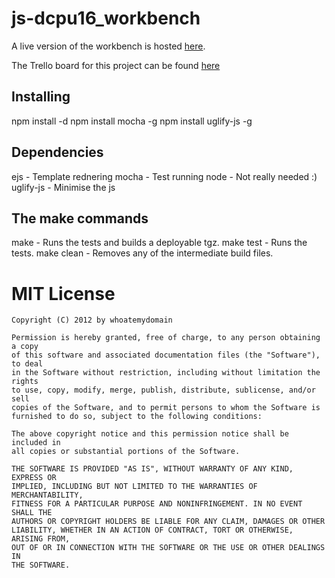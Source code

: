 js-dcpu16_workbench 
====================
A live version of the workbench is hosted [here](http://dcpu16_workbench.whoatemydomain.co.za).

The Trello board for this project can be found [here](https://trello.com/board/js-dcpu16-workbench/4f8913a546db375633729d7b)

Installing
-----------------------------
npm install -d
npm install mocha -g
npm install uglify-js -g

Dependencies
-----------------------------
ejs			- Template rednering
mocha		- Test running
node		- Not really needed :)
uglify-js	- Minimise the js


The make commands
-----------------------------
make       - Runs the tests and builds a deployable tgz.
make test  - Runs the tests.
make clean - Removes any of the intermediate build files. 





MIT License
===========

    Copyright (C) 2012 by whoatemydomain
    
    Permission is hereby granted, free of charge, to any person obtaining a copy
    of this software and associated documentation files (the "Software"), to deal
    in the Software without restriction, including without limitation the rights
    to use, copy, modify, merge, publish, distribute, sublicense, and/or sell
    copies of the Software, and to permit persons to whom the Software is
    furnished to do so, subject to the following conditions:
    
    The above copyright notice and this permission notice shall be included in
    all copies or substantial portions of the Software.
    
    THE SOFTWARE IS PROVIDED "AS IS", WITHOUT WARRANTY OF ANY KIND, EXPRESS OR
    IMPLIED, INCLUDING BUT NOT LIMITED TO THE WARRANTIES OF MERCHANTABILITY,
    FITNESS FOR A PARTICULAR PURPOSE AND NONINFRINGEMENT. IN NO EVENT SHALL THE
    AUTHORS OR COPYRIGHT HOLDERS BE LIABLE FOR ANY CLAIM, DAMAGES OR OTHER
    LIABILITY, WHETHER IN AN ACTION OF CONTRACT, TORT OR OTHERWISE, ARISING FROM,
    OUT OF OR IN CONNECTION WITH THE SOFTWARE OR THE USE OR OTHER DEALINGS IN
    THE SOFTWARE.
